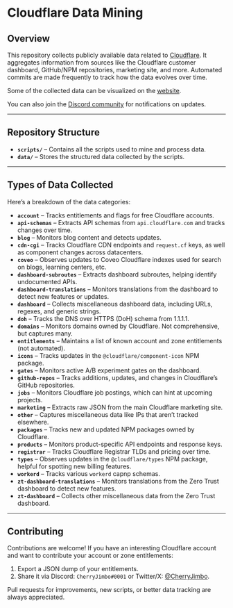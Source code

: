 # Cloudflare Data Mining

## Overview

This repository collects publicly available data related to [Cloudflare](https://www.cloudflare.com/). It aggregates information from sources like the Cloudflare customer dashboard, GitHub/NPM repositories, marketing site, and more. Automated commits are made frequently to track how the data evolves over time.

Some of the collected data can be visualized on the [website](https://cfdata.lol).  

You can also join the [Discord community](https://discord.gg/Z94Hn6qVDm) for notifications on updates.

---

## Repository Structure

- **`scripts/`** – Contains all the scripts used to mine and process data.  
- **`data/`** – Stores the structured data collected by the scripts.

---

## Types of Data Collected

Here’s a breakdown of the data categories:

- **`account`** – Tracks entitlements and flags for free Cloudflare accounts.  
- **`api-schemas`** – Extracts API schemas from `api.cloudflare.com` and tracks changes over time.  
- **`blog`** – Monitors blog content and detects updates.  
- **`cdn-cgi`** – Tracks Cloudflare CDN endpoints and `request.cf` keys, as well as component changes across datacenters.  
- **`coveo`** – Observes updates to Coveo Cloudflare indexes used for search on blogs, learning centers, etc.  
- **`dashboard-subroutes`** – Extracts dashboard subroutes, helping identify undocumented APIs.  
- **`dashboard-translations`** – Monitors translations from the dashboard to detect new features or updates.  
- **`dashboard`** – Collects miscellaneous dashboard data, including URLs, regexes, and generic strings.  
- **`doh`** – Tracks the DNS over HTTPS (DoH) schema from 1.1.1.1.  
- **`domains`** – Monitors domains owned by Cloudflare. Not comprehensive, but captures many.  
- **`entitlements`** – Maintains a list of known account and zone entitlements (not automated).  
- **`icons`** – Tracks updates in the `@cloudflare/component-icon` NPM package.  
- **`gates`** – Monitors active A/B experiment gates on the dashboard.  
- **`github-repos`** – Tracks additions, updates, and changes in Cloudflare’s GitHub repositories.  
- **`jobs`** – Monitors Cloudflare job postings, which can hint at upcoming projects.  
- **`marketing`** – Extracts raw JSON from the main Cloudflare marketing site.  
- **`other`** – Captures miscellaneous data like IPs that aren’t tracked elsewhere.  
- **`packages`** – Tracks new and updated NPM packages owned by Cloudflare.  
- **`products`** – Monitors product-specific API endpoints and response keys.  
- **`registrar`** – Tracks Cloudflare Registrar TLDs and pricing over time.  
- **`types`** – Observes updates in the `@cloudflare/types` NPM package, helpful for spotting new billing features.  
- **`workerd`** – Tracks various `workerd` capnp schemas.  
- **`zt-dashboard-translations`** – Monitors translations from the Zero Trust dashboard to detect new features.  
- **`zt-dashboard`** – Collects other miscellaneous data from the Zero Trust dashboard.

---

## Contributing

Contributions are welcome! If you have an interesting Cloudflare account and want to contribute your account or zone entitlements:

1. Export a JSON dump of your entitlements.  
2. Share it via Discord: `CherryJimbo#0001` or Twitter/X: [@CherryJimbo](https://twitter.com/cherryjimbo?lang=de).  

Pull requests for improvements, new scripts, or better data tracking are always appreciated.
